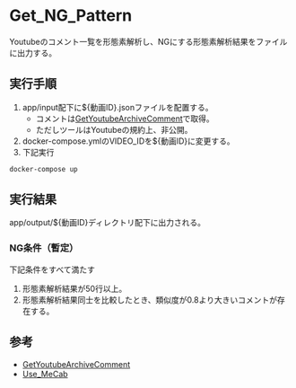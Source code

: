 # Get_NG_Pattern

Youtubeのコメント一覧を形態素解析し、NGにする形態素解析結果をファイルに出力する。

## 実行手順

1. app/input配下に${動画ID}.jsonファイルを配置する。
    - コメントは[GetYoutubeArchiveComment](https://github.com/SampleUser0001/GetYoutubeArchiveComment)で取得。
    - ただしツールはYoutubeの規約上、非公開。
2. docker-compose.ymlのVIDEO_IDを${動画ID}に変更する。
3. 下記実行
``` sh
docker-compose up
```

## 実行結果

app/output/${動画ID}ディレクトリ配下に出力される。

### NG条件（暫定）

下記条件をすべて満たす

1. 形態素解析結果が50行以上。
2. 形態素解析結果同士を比較したとき、類似度が0.8より大きいコメントが存在する。

## 参考

- [GetYoutubeArchiveComment](https://github.com/SampleUser0001/GetYoutubeArchiveComment)
- [Use_MeCab](https://github.com/SampleUser0001/Use_MeCab)
